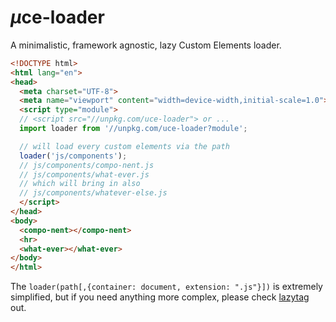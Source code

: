# <em>µ</em>ce-loader

A minimalistic, framework agnostic, lazy Custom Elements loader.

```html
<!DOCTYPE html>
<html lang="en">
<head>
  <meta charset="UTF-8">
  <meta name="viewport" content="width=device-width,initial-scale=1.0">
  <script type="module">
  // <script src="//unpkg.com/uce-loader"> or ...
  import loader from '//unpkg.com/uce-loader?module';

  // will load every custom elements via the path
  loader('js/components');
  // js/components/compo-nent.js
  // js/components/what-ever.js
  // which will bring in also
  // js/components/whatever-else.js
  </script>
</head>
<body>
  <compo-nent></compo-nent>
  <hr>
  <what-ever></what-ever>
</body>
</html>
```

The `loader(path[,{container: document, extension: ".js"}])` is extremely simplified, but if you need anything more complex, please check [lazytag](https://github.com/WebReflection/lazytag#readme) out.
